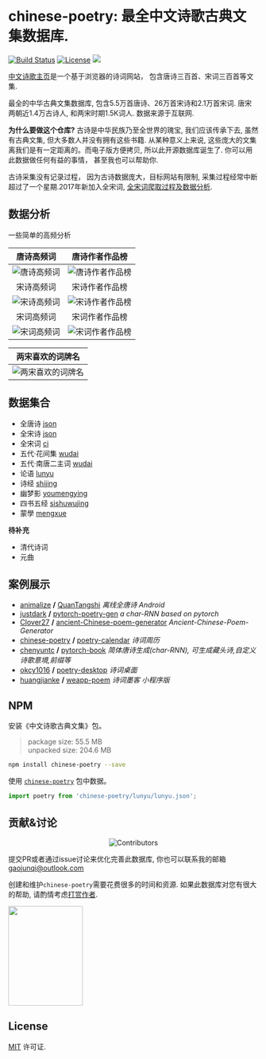 # chinese-poetry: 最全中文诗歌古典文集数据库.

[![Build Status](https://travis-ci.org/chinese-poetry/chinese-poetry.svg?branch=master)](https://travis-ci.org/chinese-poetry/chinese-poetry)
[![License](http://img.shields.io/badge/license-mit-blue.svg?style=flat-square)](https://github.com/jackeyGao/chinese-poetry/blob/master/LICENSE)
[![](https://img.shields.io/github/contributors/chinese-poetry/chinese-poetry.svg)](https://github.com/chinese-poetry/chinese-poetry/graphs/contributors)

[中文诗歌主页](https://shici.store)是一个基于浏览器的诗词网站， 包含唐诗三百首、宋词三百首等文集.

最全的中华古典文集数据库, 包含5.5万首唐诗、26万首宋诗和2.1万首宋词. 唐宋两朝近1.4万古诗人, 和两宋时期1.5K词人. 数据来源于互联网.

**为什么要做这个仓库?** 古诗是中华民族乃至全世界的瑰宝, 我们应该传承下去, 虽然有古典文集, 但大多数人并没有拥有这些书籍. 从某种意义上来说, 这些庞大的文集离我们是有一定距离的。而电子版方便拷贝, 所以此开源数据库诞生了. 你可以用此数据做任何有益的事情， 甚至我也可以帮助你.

古诗采集没有记录过程， 因为古诗数据庞大，目标网站有限制, 采集过程经常中断超过了一个星期.2017年新加入全宋词, [全宋词爬取过程及数据分析](http://jackeygao.io/words/crawl-ci.html).


## 数据分析

一些简单的高频分析

|唐诗高频词|唐诗作者作品榜|
| :---: | :---: |
| ![唐诗高频词](https://raw.githubusercontent.com/jackeygao/chinese-poetry/master/images/tang_text_topK.png "唐诗高频词")| ![唐诗作者作品榜](https://raw.githubusercontent.com/jackeygao/chinese-poetry/master/images/tang_author_topK.png "唐诗作者作品榜")|
|宋诗高频词|宋诗作者作品榜|
| ![宋诗高频词](https://raw.githubusercontent.com/jackeygao/chinese-poetry/master/images/song_text_topK.png "宋诗高频词" )| ![宋诗作者作品榜](https://raw.githubusercontent.com/jackeygao/chinese-poetry/master/images/song_author_topK.png "宋诗作者作品榜")|
|宋词高频词|宋词作者作品榜|
| ![宋词高频词](https://raw.githubusercontent.com/jackeygao/chinese-poetry/master/images/ci_words_topK.png "宋词高频词")  |![宋词作者作品榜](https://raw.githubusercontent.com/jackeygao/chinese-poetry/master/images/ci_author_topK.png "宋词作者作品榜") |

|两宋喜欢的词牌名|
| :---: |
|![两宋喜欢的词牌名](https://raw.githubusercontent.com/jackeygao/chinese-poetry/master/images/ci_rhythmic_topK.png)|

## 数据集合

- 全唐诗 [json](https://github.com/chinese-poetry/chinese-poetry/tree/master/json)
- 全宋诗 [json](https://github.com/chinese-poetry/chinese-poetry/tree/master/json)
- 全宋词 [ci](https://github.com/chinese-poetry/chinese-poetry/tree/master/ci)
- 五代·花间集 [wudai](https://github.com/chinese-poetry/chinese-poetry/tree/master/wudai/%E8%8A%B1%E9%97%B4%E9%9B%86)
- 五代·南唐二主词 [wudai](https://github.com/chinese-poetry/chinese-poetry/tree/master/wudai/%E5%8D%97%E5%94%90%E4%BA%8C%E4%B8%BB%E8%AF%8D)
- 论语 [lunyu](https://github.com/chinese-poetry/chinese-poetry/tree/master/lunyu)
- 诗经 [shijing](https://github.com/chinese-poetry/chinese-poetry/tree/master/shijing)
- 幽梦影 [youmengying](https://github.com/chinese-poetry/chinese-poetry/tree/master/youmengying)
- 四书五经 [sishuwujing](https://github.com/chinese-poetry/chinese-poetry/tree/master/sishuwujing)
- 蒙學 [mengxue](./mengxue)

**待补充**

- 清代诗词
- 元曲

## 案例展示

- [animalize](https://github.com/animalize) **/** [QuanTangshi](https://github.com/animalize/QuanTangshi)  *离线全唐诗 Android*
- [justdark](https://github.com/justdark) **/** [pytorch-poetry-gen](https://github.com/justdark/pytorch-poetry-gen)  *a char-RNN based on pytorch*
- [Clover27](https://github.com/Clover27) **/** [ancient-Chinese-poem-generator](https://github.com/Clover27/ancient-Chinese-poem-generator)  *Ancient-Chinese-Poem-Generator*
- [chinese-poetry](https://github.com/chinese-poetry) **/** [poetry-calendar](http://shici.store/poetry-calendar/)  *诗词周历*
- [chenyuntc](https://github.com/chenyuntc) **/** [pytorch-book](https://github.com/chenyuntc/pytorch-book/blob/master/chapter9-神经网络写诗(CharRNN)/) *简体唐诗生成(char-RNN), 可生成藏头诗,自定义诗歌意境,前缀等*
- [okcy1016](https://github.com/okcy1016) **/** [poetry-desktop](https://github.com/okcy1016/poetry-desktop/) *诗词桌面*
- [huangjianke](https://github.com/huangjianke) **/** [weapp-poem](https://github.com/huangjianke/weapp-poem/) *诗词墨客 小程序版*

## NPM

安装《中文诗歌古典文集》包。

> package size:  55.5 MB  
> unpacked size: 204.6 MB  

```bash
npm install chinese-poetry --save
```

使用 [`chinese-poetry`](https://www.npmjs.com/package/chinese-poetry) 包中数据。

```js
import poetry from 'chinese-poetry/lunyu/lunyu.json';
```

## 贡献&讨论

<p align="center">
<img src="https://opencollective.com/chinese-poetry/contributors.svg?width=890&button=false" alt="Contributors">
</p>


提交PR或者通过issue讨论来优化完善此数据库, 你也可以联系我的邮箱 gaojunqi@outlook.com

创建和维护`chinese-poetry`需要花费很多的时间和资源. 如果此数据库对您有很大的帮助, 请酌情考虑[打赏作者](https://jackeygao.io/donation.html).

<img src="https://raw.githubusercontent.com/chinese-poetry/chinese-poetry/master/images/WechatIMG1.jpeg" width="150" height="200" />


## License

[MIT](https://github.com/chinese-poetry/chinese-poetry/blob/master/LICENSE) 许可证.
